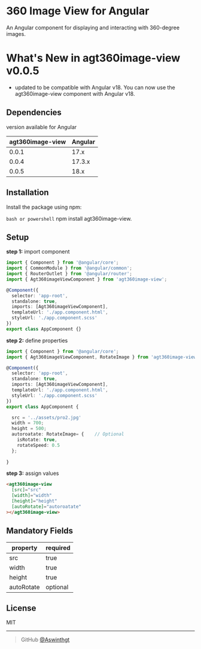 # 360 Image View for Angular

An Angular component for displaying and interacting with 360-degree images.

# What's New in agt360image-view v0.0.5

- updated to be compatible with Angular v18. You can now use the agt360image-view component with Angular v18.

## Dependencies

version available for Angular

| agt360image-view | Angular     |
| ---------------- | ----------- |
| 0.0.1            | 17.x        |
| 0.0.4            | 17.3.x      |
| 0.0.5            | 18.x        |

## Installation

Install the package using npm:

```bash or powershell```
npm install agt360image-view.

## Setup

**step 1:** import component

```typescript
import { Component } from '@angular/core';
import { CommonModule } from '@angular/common';
import { RouterOutlet } from '@angular/router';
import { Agt360imageViewComponent } from 'agt360image-view';

@Component({
  selector: 'app-root',
  standalone: true,
  imports: [Agt360imageViewComponent],
  templateUrl: './app.component.html',
  styleUrl: './app.component.scss'
})
export class AppComponent {}
```

**step 2:** define properties

``` typescript
import { Component } from '@angular/core';
import { Agt360imageViewComponent, RotateImage } from 'agt360image-view';  // Import 

@Component({
  selector: 'app-root',
  standalone: true,
  imports: [Agt360imageViewComponent],
  templateUrl: './app.component.html',
  styleUrl: './app.component.scss'
})
export class AppComponent {

  src = '../assets/pro2.jpg'
  width = 700;
  height = 500;
  autoroatate: RotateImage= {    // Optional
    isRotate: true,
    rotateSpeed: 0.5
  };
 
}

```

**step 3:** assign values

```html
<agt360image-view
  [src]="src"
  [width]="width"
  [height]="height"
  [autoRotate]="autoroatate"
></agt360image-view>
```

## Mandatory Fields

| property         | required    |
| ---------------- | ----------- |
| src              | true        |
| width            | true        |
| height           | true        |
| autoRotate       | optional    |


## License

MIT

---

> GitHub [@Aswinthgt](https://github.com/Aswinthgt)
